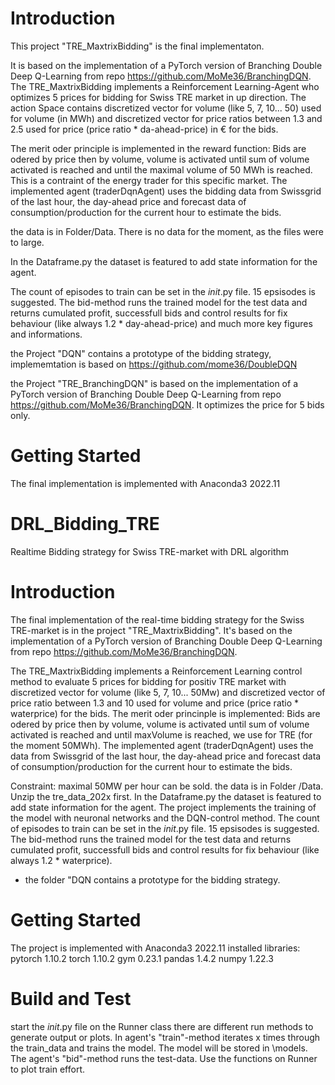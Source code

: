 # Introduction
This project "TRE_MaxtrixBidding" is the final implementaton. 

It is based on the implementation of a PyTorch version of Branching Double Deep Q-Learning from repo https://github.com/MoMe36/BranchingDQN.
The TRE_MaxtrixBidding implements a Reinforcement Learning-Agent who optimizes 5 prices for bidding for Swiss TRE market in up direction.
The action Space contains discretized vector for volume (like 5, 7, 10... 50) used for volume (in MWh) and discretized vector for price ratios between 1.3 and 2.5 used for price (price ratio * da-ahead-price) in € for the bids.

The merit oder principle is implemented in the reward function: Bids are odered by price then by volume, volume is activated until sum of volume activated is reached and until the maximal volume of 50 MWh is reached. This is a contraint of the energy trader for this specific market.
The implemented agent (traderDqnAgent) uses the bidding data from Swissgrid of the last hour, the day-ahead price and forecast data of consumption/production for the current hour to estimate the bids.

the data is in Folder/Data. There is no data for the moment, as the files were to large.

In the Dataframe.py the dataset is featured to add state information for the agent.

The count of episodes to train can be set in the _init_.py file. 15 epsisodes is suggested. 
The bid-method runs the trained model for the test data and returns cumulated profit, successfull bids and control results for fix behaviour (like always 1.2 * day-ahead-price) and much more key figures and informations.

the Project "DQN" contains a prototype of the bidding strategy, implememtation is based on https://github.com/mome36/DoubleDQN

the Project "TRE_BranchingDQN" is based on the implementation of a PyTorch version of Branching Double Deep Q-Learning from repo https://github.com/MoMe36/BranchingDQN. It optimizes the price for 5 bids only.

# Getting Started
The final implementation is implemented with Anaconda3 2022.11
# DRL_Bidding_TRE
Realtime Bidding strategy for Swiss TRE-market with DRL algorithm
# Introduction
The final implementation of the real-time bidding strategy for the Swiss TRE-market is in the project "TRE_MaxtrixBidding".
It's based on the implementation of a PyTorch version of Branching Double Deep Q-Learning from repo https://github.com/MoMe36/BranchingDQN.

The TRE_MaxtrixBidding implements a Reinforcement Learning control method to evaluate 5 prices for bidding for positiv TRE market with discretized vector for volume (like 5, 7, 10... 50Mw) and discretized vector of price ratio between 1.3 and 10 used for volume and price (price ratio * waterprice) for the bids.
The merit oder princinple is implemented: Bids are odered by price then by volume, volume is activated until sum of volume activated is reached and until maxVolume is reached, we use for TRE (for the moment 50MWh).
The implemented agent (traderDqnAgent) uses the data from Swissgrid of the last hour, the day-ahead price and forecast data of consumption/production for the current hour to estimate the bids.

Constraint: maximal 50MW per hour can be sold. 
the data is in Folder /Data. Unzip the tre_data_202x first.
In the Dataframe.py the dataset is featured to add state information for the agent.
The project implements the training of the model with neuronal networks and the DQN-control method. 
The count of episodes to train can be set in the _init_.py file. 15 epsisodes is suggested. 
The bid-method runs the trained model for the test data and returns cumulated profit, successfull bids and control results for fix behaviour (like always 1.2 * waterprice).

- the folder "DQN contains a prototype for the bidding strategy.

# Getting Started
The project is implemented with Anaconda3 2022.11
installed libraries: 
pytorch 1.10.2
torch 1.10.2
gym 0.23.1
pandas 1.4.2
numpy 1.22.3

# Build and Test
start the _init_.py file
on the Runner class there are different run methods to generate output or plots.
In agent's "train"-method iterates x times through the train_data and trains the model. The model will be stored in \models.
The agent's "bid"-method runs the test-data. 
Use the functions on Runner to plot train effort.

